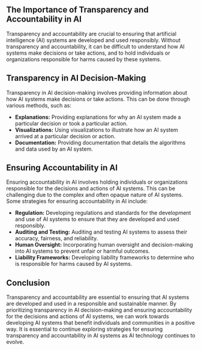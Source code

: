 
The Importance of Transparency and Accountability in AI
-------------------------------------------------------

Transparency and accountability are crucial to ensuring that artificial intelligence (AI) systems are developed and used responsibly. Without transparency and accountability, it can be difficult to understand how AI systems make decisions or take actions, and to hold individuals or organizations responsible for harms caused by these systems.

Transparency in AI Decision-Making
----------------------------------

Transparency in AI decision-making involves providing information about how AI systems make decisions or take actions. This can be done through various methods, such as:

* **Explanations:** Providing explanations for why an AI system made a particular decision or took a particular action.
* **Visualizations:** Using visualizations to illustrate how an AI system arrived at a particular decision or action.
* **Documentation:** Providing documentation that details the algorithms and data used by an AI system.

Ensuring Accountability in AI
-----------------------------

Ensuring accountability in AI involves holding individuals or organizations responsible for the decisions and actions of AI systems. This can be challenging due to the complex and often opaque nature of AI systems. Some strategies for ensuring accountability in AI include:

* **Regulation:** Developing regulations and standards for the development and use of AI systems to ensure that they are developed and used responsibly.
* **Auditing and Testing:** Auditing and testing AI systems to assess their accuracy, fairness, and reliability.
* **Human Oversight:** Incorporating human oversight and decision-making into AI systems to prevent unfair or harmful outcomes.
* **Liability Frameworks:** Developing liability frameworks to determine who is responsible for harms caused by AI systems.

Conclusion
----------

Transparency and accountability are essential to ensuring that AI systems are developed and used in a responsible and sustainable manner. By prioritizing transparency in AI decision-making and ensuring accountability for the decisions and actions of AI systems, we can work towards developing AI systems that benefit individuals and communities in a positive way. It is essential to continue exploring strategies for ensuring transparency and accountability in AI systems as AI technology continues to evolve.
